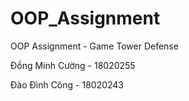 # OOP_Assignment
OOP Assignment - Game Tower Defense 

Đồng Minh Cường - 18020255

Đào Đình Công - 18020243
